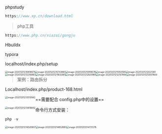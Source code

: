 phpstudy

~~~php
https://www.xp.cn/download.html
~~~



> php工具

~~~php
https://www.php.cn/xiazai/gongju
~~~



Hbuildx

typora



localhost/index.php/setup



<img src="php环境.assets/image-20201201210616675.png" alt="image-20201201210616675" style="zoom:50%;float:left;" />



<img src="php环境.assets/image-20201201210743665.png" alt="image-20201201210743665" style="zoom:50%;float:left;" />



<img src="php环境.assets/image-20201201210918576.png" alt="image-20201201210918576" style="zoom:50%;float:left;" />

<img src="php环境.assets/image-20201201211050590.png" alt="image-20201201211050590" style="zoom:50%;float:left;" />





<img src="php环境.assets/image-20201201212021361.png" alt="image-20201201212021361" style="zoom:50%;float:left;" />



<img src="php环境.assets/image-20201201212256883.png" alt="image-20201201212256883" style="zoom:50%;float:left;" />



<img src="php环境.assets/image-20201201211832881.png" alt="image-20201201211832881" style="zoom:50%;float:left;" />



<img src="php环境.assets/image-20201201212825965.png" alt="image-20201201212825965" style="zoom:50%;float:left;" />



<img src="php环境.assets/image-20201201212747894.png" alt="image-20201201212747894" style="zoom:50%;float:left;" />



<img src="php环境.assets/image-20201201212937644.png" alt="image-20201201212937644" style="zoom:50%;float:left;" />





> 案例：路由拆分

Localhost/index.php/product-168.html

<img src="php环境.assets/image-20201201213510942.png" alt="image-20201201213510942" style="zoom:50%;float:left;;" />



==需要配合 config.php中的设置==

<img src="php环境.assets/image-20201201213818832.png" alt="image-20201201213818832" style="zoom:50%;float:left;" />



命令行方式安装：

~~~php
php -v
~~~



<img src="php环境.assets/image-20201201214545907.png" alt="image-20201201214545907" style="zoom:50%;float:left;" />



<img src="php环境.assets/image-20201201214652693.png" alt="image-20201201214652693" style="zoom:50%;float:left;" />



<img src="php环境.assets/image-20201201214731276.png" alt="image-20201201214731276" style="zoom:50%;float:left;" />





























